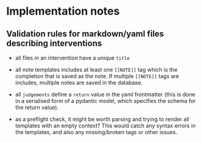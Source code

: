 # Implementation notes

## Validation rules for markdown/yaml files describing interventions

- all files in an intervention have a unique `title`

- all note templates includes at least one `[[NOTE]]` tag which is the completion that is saved as the note. If multiple `[[NOTE]]` tags are includes, multiple notes are saved in the database.

- all `judgements` define a `return`  value in the yaml frontmatter (this is done in a serialised form of a pydantic model, which specifies the schema for the return value).

- as a preflight check, it might be worth parsing and trying to render all templates with an empty context? This would catch any syntax errors in the templates, and also any missing/broken tags or other issues.
